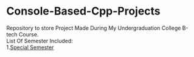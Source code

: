 # Console-Based-Cpp-Projects
Repository to store Project Made During My Undergraduation College B-tech Course.  
List Of Semester Included:  
  1.[Special Semester]()
